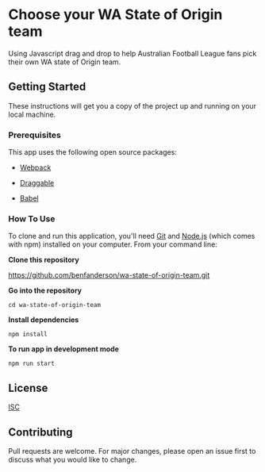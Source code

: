 # Choose your WA State of Origin team

Using Javascript drag and drop to help Australian Football League fans pick their own WA state of Origin team.

## Getting Started

These instructions will get you a copy of the project up and running on your local machine.

### Prerequisites

This app uses the following open source packages:

  * [Webpack](https://webpack.js.org/)

  * [Draggable](https://shopify.github.io/draggable/)

  * [Babel](https://babeljs.io/)

  
### How To Use

To clone and run this application, you'll need [Git](https://git-scm.com/) and [Node.js](https://nodejs.org/en/) (which comes with npm) installed on your computer. From your command line:

**Clone this repository**

https://github.com/benfanderson/wa-state-of-origin-team.git

 **Go into the repository**

```cd wa-state-of-origin-team```

 **Install dependencies**


```npm install```

 **To run app in development mode**

```npm run start```

## License

[ISC](https://choosealicense.com/licenses/isc/)


## Contributing

Pull requests are welcome. For major changes, please open an issue first to discuss what you would like to change.
